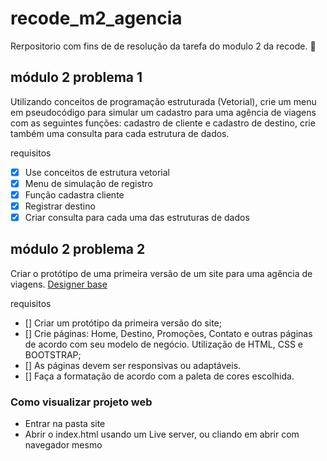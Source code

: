 # recode_m2_agencia
Rerpositorio com fins de de resolução da  tarefa do modulo 2 da recode. :bookmark_tabs:

## módulo 2 problema 1
Utilizando conceitos de programação estruturada (Vetorial), crie um menu em pseudocódigo para simular um cadastro para uma agência de viagens com as seguintes funções: cadastro de cliente e cadastro de destino, crie também uma consulta para cada estrutura de dados.

requisitos
- [x] Use conceitos de estrutura vetorial
- [x] Menu de simulação de registro
- [x] Função cadastra cliente
- [x] Registrar destino
- [x] Criar consulta para cada uma das estruturas de dados
## módulo 2 problema 2
Criar o protótipo de uma primeira versão de um site para uma agência de viagens.
[Designer base](https://www.figma.com/file/GdiXwHOYuu9qTnoBIY1yG3/agencia_viagens?type=design&node-id=0%3A1&mode=design&t=Glehzjgrl4iaM9SM-1)

requisitos
- [] Criar um protótipo da primeira versão do site;
- [] Crie páginas: Home, Destino, Promoções, Contato e outras páginas de acordo com seu modelo de negócio. Utilização de HTML, CSS e BOOTSTRAP;
- [] As páginas devem ser responsivas ou adaptáveis.
- [] Faça a formatação de acordo com a paleta de cores escolhida.

### Como visualizar projeto web

- Entrar na pasta site 
- Abrir o index.html usando um Live server, ou cliando em abrir com navegador mesmo
